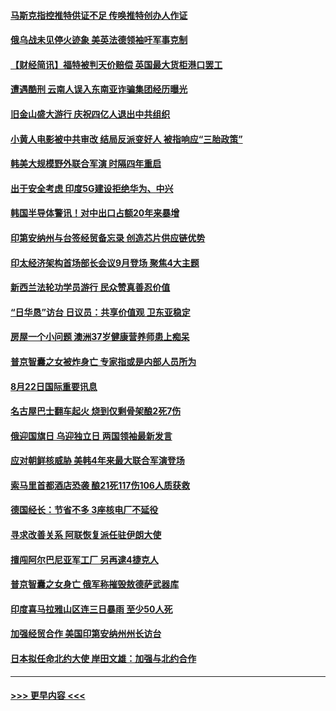 #### [马斯克指控推特供证不足 传唤推特创办人作证](../pages/prog202/a103508520.md?t=08230751) 
#### [俄乌战未见停火迹象 美英法德领袖吁军事克制](../pages/prog202/a103508465.md?t=08230751) 
#### [【财经简讯】福特被判天价赔偿 英国最大货柜港口罢工](../pages/prog202/a103508471.md?t=08230751) 
#### [遭遇酷刑 云南人误入东南亚诈骗集团经历曝光](../pages/prog202/a103508463.md?t=08230751) 
#### [旧金山盛大游行 庆祝四亿人退出中共组织](../pages/prog202/a103508475.md?t=08230751) 
#### [小黄人电影被中共审改 结局反派变好人 被指响应“三胎政策”](../pages/prog202/a103508415.md?t=08230751) 
#### [韩美大规模野外联合军演 时隔四年重启](../pages/prog202/a103508461.md?t=08230751) 
#### [出于安全考虑 印度5G建设拒绝华为、中兴](../pages/prog202/a103508312.md?t=08230751) 
#### [韩国半导体警讯！对中出口占额20年来暴增](../pages/prog202/a103508325.md?t=08230751) 
#### [印第安纳州与台签经贸备忘录 创造芯片供应链优势](../pages/prog202/a103508287.md?t=08230751) 
#### [印太经济架构首场部长会议9月登场 聚焦4大主题](../pages/prog202/a103508276.md?t=08230751) 
#### [新西兰法轮功学员游行 民众赞真善忍价值](../pages/prog202/a103508205.md?t=08230751) 
#### [“日华恳”访台 日议员：共享价值观 卫东亚稳定](../pages/prog202/a103508200.md?t=08230751) 
#### [房屋一个小问题 澳洲37岁健康营养师患上痴呆](../pages/prog202/a103508210.md?t=08230751) 
#### [普京智囊之女被炸身亡 专家指或是内部人员所为](../pages/prog202/a103508185.md?t=08230751) 
#### [8月22日国际重要讯息](../pages/prog202/a103508189.md?t=08230751) 
#### [名古屋巴士翻车起火 烧到仅剩骨架酿2死7伤](../pages/prog202/a103508150.md?t=08230751) 
#### [俄迎国旗日 乌迎独立日 两国领袖最新发言](../pages/prog202/a103508111.md?t=08230751) 
#### [应对朝鲜核威胁 美韩4年来最大联合军演登场](../pages/prog202/a103508105.md?t=08230751) 
#### [索马里首都酒店恐袭 酿21死117伤106人质获救](../pages/prog202/a103508099.md?t=08230751) 
#### [德国经长：节省不多 3座核电厂不延役](../pages/prog202/a103508082.md?t=08230751) 
#### [寻求改善关系 阿联恢复派任驻伊朗大使](../pages/prog202/a103508072.md?t=08230751) 
#### [擅闯阿尔巴尼亚军工厂 另再逮4捷克人](../pages/prog202/a103508063.md?t=08230751) 
#### [普京智囊之女身亡 俄军称摧毁敖德萨武器库](../pages/prog202/a103507904.md?t=08230751) 
#### [印度喜马拉雅山区连三日暴雨 至少50人死](../pages/prog202/a103507902.md?t=08230751) 
#### [加强经贸合作 美国印第安纳州州长访台](../pages/prog202/a103507896.md?t=08230751) 
#### [日本拟任命北约大使 岸田文雄：加强与北约合作](../pages/prog202/a103507894.md?t=08230751) 

----
#### [ >>> 更早内容 <<< ](../indexes/prog202-earlier.md)
